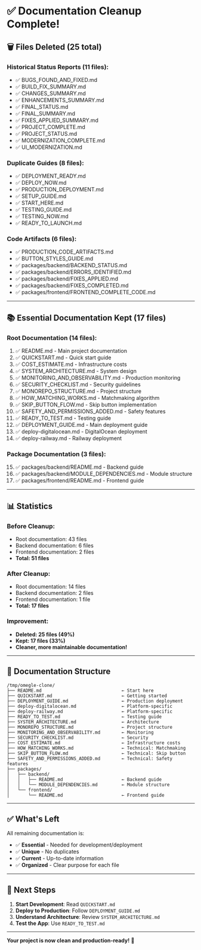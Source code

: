 # ✅ Documentation Cleanup Complete!

## 🗑️ Files Deleted (25 total)

### Historical Status Reports (11 files):
- ✅ BUGS_FOUND_AND_FIXED.md
- ✅ BUILD_FIX_SUMMARY.md
- ✅ CHANGES_SUMMARY.md
- ✅ ENHANCEMENTS_SUMMARY.md
- ✅ FINAL_STATUS.md
- ✅ FINAL_SUMMARY.md
- ✅ FIXES_APPLIED_SUMMARY.md
- ✅ PROJECT_COMPLETE.md
- ✅ PROJECT_STATUS.md
- ✅ MODERNIZATION_COMPLETE.md
- ✅ UI_MODERNIZATION.md

### Duplicate Guides (8 files):
- ✅ DEPLOYMENT_READY.md
- ✅ DEPLOY_NOW.md
- ✅ PRODUCTION_DEPLOYMENT.md
- ✅ SETUP_GUIDE.md
- ✅ START_HERE.md
- ✅ TESTING_GUIDE.md
- ✅ TESTING_NOW.md
- ✅ READY_TO_LAUNCH.md

### Code Artifacts (6 files):
- ✅ PRODUCTION_CODE_ARTIFACTS.md
- ✅ BUTTON_STYLES_GUIDE.md
- ✅ packages/backend/BACKEND_STATUS.md
- ✅ packages/backend/ERRORS_IDENTIFIED.md
- ✅ packages/backend/FIXES_APPLIED.md
- ✅ packages/backend/FIXES_COMPLETED.md
- ✅ packages/frontend/FRONTEND_COMPLETE_CODE.md

---

## 📚 Essential Documentation Kept (17 files)

### Root Documentation (14 files):
1. ✅ README.md - Main project documentation
2. ✅ QUICKSTART.md - Quick start guide
3. ✅ COST_ESTIMATE.md - Infrastructure costs
4. ✅ SYSTEM_ARCHITECTURE.md - System design
5. ✅ MONITORING_AND_OBSERVABILITY.md - Production monitoring
6. ✅ SECURITY_CHECKLIST.md - Security guidelines
7. ✅ MONOREPO_STRUCTURE.md - Project structure
8. ✅ HOW_MATCHING_WORKS.md - Matchmaking algorithm
9. ✅ SKIP_BUTTON_FLOW.md - Skip button implementation
10. ✅ SAFETY_AND_PERMISSIONS_ADDED.md - Safety features
11. ✅ READY_TO_TEST.md - Testing guide
12. ✅ DEPLOYMENT_GUIDE.md - Main deployment guide
13. ✅ deploy-digitalocean.md - DigitalOcean deployment
14. ✅ deploy-railway.md - Railway deployment

### Package Documentation (3 files):
15. ✅ packages/backend/README.md - Backend guide
16. ✅ packages/backend/MODULE_DEPENDENCIES.md - Module structure
17. ✅ packages/frontend/README.md - Frontend guide

---

## 📊 Statistics

### Before Cleanup:
- Root documentation: 43 files
- Backend documentation: 6 files
- Frontend documentation: 2 files
- **Total: 51 files**

### After Cleanup:
- Root documentation: 14 files
- Backend documentation: 2 files
- Frontend documentation: 1 file
- **Total: 17 files**

### Improvement:
- **Deleted: 25 files (49%)**
- **Kept: 17 files (33%)**
- **Cleaner, more maintainable documentation!**

---

## 🎯 Documentation Structure

```
/tmp/omegle-clone/
├── README.md                              ← Start here
├── QUICKSTART.md                          ← Getting started
├── DEPLOYMENT_GUIDE.md                    ← Production deployment
├── deploy-digitalocean.md                 ← Platform-specific
├── deploy-railway.md                      ← Platform-specific
├── READY_TO_TEST.md                       ← Testing guide
├── SYSTEM_ARCHITECTURE.md                 ← Architecture
├── MONOREPO_STRUCTURE.md                  ← Project structure
├── MONITORING_AND_OBSERVABILITY.md        ← Monitoring
├── SECURITY_CHECKLIST.md                  ← Security
├── COST_ESTIMATE.md                       ← Infrastructure costs
├── HOW_MATCHING_WORKS.md                  ← Technical: Matchmaking
├── SKIP_BUTTON_FLOW.md                    ← Technical: Skip button
├── SAFETY_AND_PERMISSIONS_ADDED.md        ← Technical: Safety features
├── packages/
│   ├── backend/
│   │   ├── README.md                      ← Backend guide
│   │   └── MODULE_DEPENDENCIES.md         ← Module structure
│   └── frontend/
│       └── README.md                      ← Frontend guide
```

---

## ✅ What's Left

All remaining documentation is:
- ✅ **Essential** - Needed for development/deployment
- ✅ **Unique** - No duplicates
- ✅ **Current** - Up-to-date information
- ✅ **Organized** - Clear purpose for each file

---

## 🚀 Next Steps

1. **Start Development**: Read `QUICKSTART.md`
2. **Deploy to Production**: Follow `DEPLOYMENT_GUIDE.md`
3. **Understand Architecture**: Review `SYSTEM_ARCHITECTURE.md`
4. **Test the App**: Use `READY_TO_TEST.md`

---

**Your project is now clean and production-ready!** 🎉
